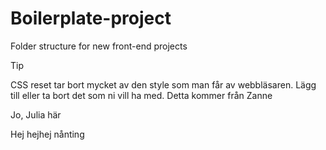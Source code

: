 # Boilerplate-project
 Folder structure for new front-end projects

 > [!TIP]
> CSS reset tar bort mycket av den style som man får av webbläsaren. Lägg till eller ta bort det som ni vill ha med.
Detta kommer från Zanne




Jo, Julia här

Hej
hejhej
nånting
